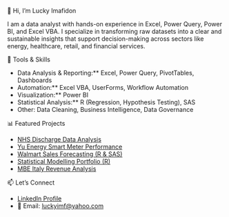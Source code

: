  👋 Hi, I’m Lucky Imafidon

I am a data analyst with hands-on experience in Excel, Power Query, Power BI, and Excel VBA. I specialize in transforming raw datasets into  a clear and sustainable  insights that support decision-making across sectors like energy, healthcare, retail, and financial services.

 🔧 Tools & Skills
- Data Analysis & Reporting:** Excel, Power Query, PivotTables, Dashboards
- Automation:** Excel VBA, UserForms, Workflow Automation
- Visualization:** Power BI
- Statistical Analysis:** R (Regression, Hypothesis Testing), SAS
- Other: Data Cleaning, Business Intelligence, Data Governance

 📊 Featured Projects
- [NHS Discharge Data Analysis](https://github.com/luckyimf/nhs-data-analysis)  
- [Yu Energy Smart Meter Performance](https://github.com/luckyimf/yu-energy-project)  
 - [Walmart Sales Forecasting (R & SAS)](https://github.com/luckyimf/walmart-sales-analysis)  
- [Statistical Modelling Portfolio (R)](https://github.com/luckyimf/statistical-modelling-portfolio)  
- [MBE Italy Revenue Analysis](https://github.com/luckyimf/mbe-italy-revenue-analysis)

 📫 Let’s Connect
- [LinkedIn Profile](https://www.linkedin.com/in/lucky-i-a94614999/)
- 📧 Email: luckyimf@yahoo.com
